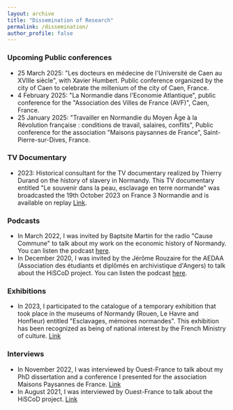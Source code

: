 ```yaml
---
layout: archive
title: "Dissemination of Research"
permalink: /dissemination/
author_profile: false
---
```

### Upcoming Public conferences
- 25 March 2025: "Les docteurs en médecine de l'Université de Caen au XVIIIe siècle", with Xavier Humbert. Public conference organized by the city of Caen to celebrate the millenium of the city of Caen, France. 
- 4 February 2025: "La Normandie dans l'Economie Atlantique", public conference for the "Association des Villes de France (AVF)", Caen, France. 
- 25 January 2025: "Travailler en Normandie du Moyen Âge à la Révolution française : conditions de travail, salaires, conflits", Public conference for the association "Maisons paysannes de France", Saint-Pierre-sur-Dives, France.

### TV Documentary
- 2023: Historical consultant for the TV documentary realized by Thierry Durand on the history of slavery in Normandy. This TV documentary entitled "Le souvenir dans la peau, esclavage en terre normande" was broadcasted the 19th October 2023 on France 3 Normandie and is available on replay [Link](https://www.france.tv/france-3/normandie/la-france-en-vrai-normandie/5311947-le-souvenir-dans-la-peau-esclavage-en-terre-normande.html).

### Podcasts
- In March 2022, I was invited by Baptsite Martin for the radio "Cause Commune" to talk about my work on the economic history of Normandy. You can listen the podcast [here](https://cause-commune.fm/podcast/histoire-en-roue-libre-30/).
- In December 2020, I was invited by the Jérôme Rouzaire for the AEDAA (Association des étudiants et diplômés en archivistique d'Angers) to talk about the HiSCoD project. You can listen the podcast [here](https://aedaa.fr/2020/12/podcast-n3-du-fonds-de-larchive-decembre-2020/).

### Exhibitions
- In 2023, I participated to the catalogue of a temporary exhibition that took place in the museums of Normandy (Rouen, Le Havre and Honfleur) entitled "Esclavages, mémoires normandes". This exhibition has been recognized as being of national interest by the French Ministry of culture. [Link](https://esclavage-memoires-normandes.fr/)

### Interviews
- In November 2022, I was interviewed by Ouest-France to talk about my PhD dissertation and a conference I presented for the association Maisons Paysannes de France. [Link](https://www.ouest-france.fr/normandie/saint-pierre-en-auge-14170/saint-pierre-en-auge-la-normandie-au-xviiie-siecle-n-etait-pas-que-rurale-et-agricole-052851ec-6266-11ed-988e-462e4b8b6d96)
- In August 2021, I was interviewed by Ouest-France to talk about the HiSCoD project. [Link](https://www.ouest-france.fr/normandie/caen-14000/entretien-hiscod-la-base-de-donnees-sur-les-emeutes-developpee-a-caen-d995b80e-003b-11ec-89f6-98e781273c08)



